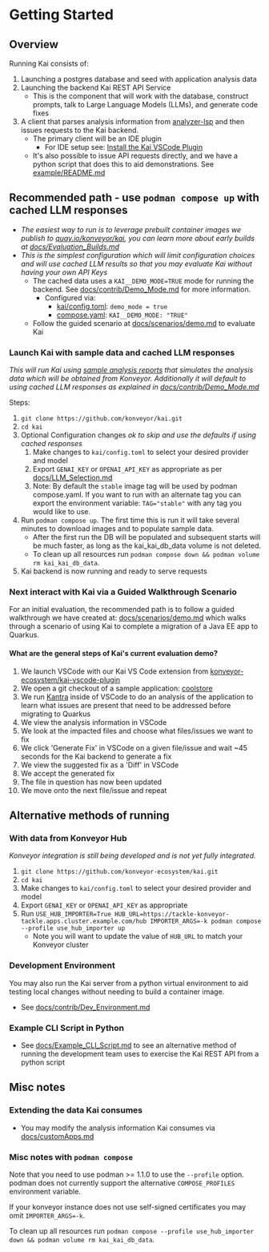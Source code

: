 # Getting Started

## Overview

Running Kai consists of:

1. Launching a postgres database and seed with application analysis data
1. Launching the backend Kai REST API Service
   - This is the component that will work with the database, construct prompts, talk to Large Language Models (LLMs), and generate code fixes
1. A client that parses analysis information from [analyzer-lsp](https://github.com/konveyor/analyzer-lsp) and then issues requests to the Kai backend.
   - The primary client will be an IDE plugin
     - For IDE setup see: [Install the Kai VSCode Plugin](https://github.com/konveyor-ecosystem/kai-vscode-plugin/blob/main/docs/user-guide.md)
   - It's also possible to issue API requests directly, and we have a python script that does this to aid demonstrations. See [example/README.md](/example/README.md)

## Recommended path - use `podman compose up` with cached LLM responses

- _The easiest way to run is to leverage prebuilt container images we publish to [quay.io/konveyor/kai](https://quay.io/repository/konveyor/kai?tab=tags), you can learn more about early builds at [docs/Evaluation_Builds.md](/docs/Evaluation_Builds.md)_
- _This is the simplest configuration which will limit configuration choices and will use cached LLM results so that you may evaluate Kai without having your own API Keys_
  - The cached data uses a `KAI__DEMO_MODE=TRUE` mode for running the backend. See [docs/contrib/Demo_Mode.md](/docs/contrib/Demo_Mode.md) for more information.
    - Configured via:
      - [kai/config.toml](/kai/config.toml): `demo_mode = true`
      - [compose.yaml](/compose.yaml): `KAI__DEMO_MODE: "TRUE"`
  - Follow the guided scenario at [docs/scenarios/demo.md](/docs/scenarios/demo.md) to evaluate Kai

### Launch Kai with sample data and cached LLM responses

_This will run Kai using [sample analysis reports](/samples/analysis_reports) that simulates the analysis data which will be obtained from Konveyor. Additionally it will default to using cached LLM responses as explained in [docs/contrib/Demo_Mode.md](/docs/contrib/Demo_Mode.md)_

Steps:

1. `git clone https://github.com/konveyor/kai.git`
1. `cd kai`
1. Optional Configuration changes _ok to skip and use the defaults if using cached responses_
   1. Make changes to `kai/config.toml` to select your desired provider and model
   1. Export `GENAI_KEY` or `OPENAI_API_KEY` as appropriate as per [docs/LLM_Selection.md](/docs/LLM_Selection.md)
   1. Note: By default the `stable` image tag will be used by podman compose.yaml. If you want to run with an alternate tag you can export the environment variable: `TAG="stable"` with any tag you would like to use.
1. Run `podman compose up`. The first time this is run it will take several minutes to download images and to populate sample data.
   - After the first run the DB will be populated and subsequent starts will be much faster, as long as the kai_kai_db_data volume is not deleted.
   - To clean up all resources run `podman compose down && podman volume rm kai_kai_db_data`.
1. Kai backend is now running and ready to serve requests

### Next interact with Kai via a Guided Walkthrough Scenario

For an initial evaluation, the recommended path is to follow a guided walkthrough we have created at: [docs/scenarios/demo.md](docs/scenarios/demo.md) which walks through a scenario of using Kai to complete a migration of a Java EE app to Quarkus.

#### What are the general steps of Kai's current evaluation demo?

1. We launch VSCode with our Kai VS Code extension from [konveyor-ecosystem/kai-vscode-plugin](https://github.com/konveyor-ecosystem/kai-vscode-plugin/tree/main)
2. We open a git checkout of a sample application: [coolstore](https://github.com/konveyor-ecosystem/coolstore)
3. We run [Kantra](https://github.com/konveyor/kantra) inside of VSCode to do an analysis of the application to learn what issues are present that need to be addressed before migrating to Quarkus
4. We view the analysis information in VSCode
5. We look at the impacted files and choose what files/issues we want to fix
6. We click 'Generate Fix' in VSCode on a given file/issue and wait ~45 seconds for the Kai backend to generate a fix
7. We view the suggested fix as a 'Diff' in VSCode
8. We accept the generated fix
9. The file in question has now been updated
10. We move onto the next file/issue and repeat

## Alternative methods of running

### With data from Konveyor Hub

_Konveyor integration is still being developed and is not yet fully integrated._

1. `git clone https://github.com/konveyor-ecosystem/kai.git`
1. `cd kai`
1. Make changes to `kai/config.toml` to select your desired provider and model
1. Export `GENAI_KEY` or `OPENAI_API_KEY` as appropriate
1. Run `USE_HUB_IMPORTER=True HUB_URL=https://tackle-konveyor-tackle.apps.cluster.example.com/hub IMPORTER_ARGS=-k podman compose --profile use_hub_importer up`
   - Note you will want to update the value of `HUB_URL` to match your Konveyor cluster

### Development Environment

You may also run the Kai server from a python virtual environment to aid testing local changes without needing to build a container image.

- See [docs/contrib/Dev_Environment.md](/docs/contrib/Dev_Environment.md)

### Example CLI Script in Python

- See [docs/Example_CLI_Script.md](/docs/Example_CLI_Script.md) to see an alternative method of running the development team uses to exercise the Kai REST API from a python script

## Misc notes

### Extending the data Kai consumes

- You may modify the analysis information Kai consumes via [docs/customApps.md](/docs/customApps.md)

### Misc notes with `podman compose`

Note that you need to use podman >= 1.1.0 to use the `--profile` option. podman does not currently support the alternative `COMPOSE_PROFILES` environment variable.

If your konveyor instance does not use self-signed certificates you may omit `IMPORTER_ARGS=-k`.

To clean up all resources run `podman compose --profile use_hub_importer down && podman volume rm kai_kai_db_data`.
